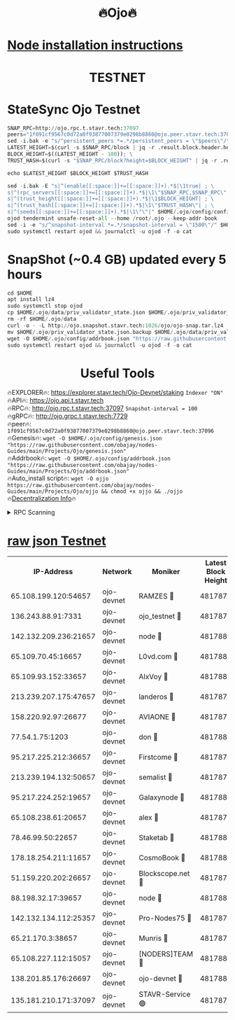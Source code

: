 <h1 align="center"> 🔥Ojo🔥</h1>

[Node installation instructions](https://github.com/obajay/nodes-Guides/tree/main/Projects/Ojo)
=

<h1 align="center"> TESTNET</h1>

# StateSync Ojo Testnet
```python
SNAP_RPC=http://ojo.rpc.t.stavr.tech:37097
peers="1f091cf9567c0d72a0f93877007379e0298b8860@ojo.peer.stavr.tech:37096"
sed -i.bak -e "s/^persistent_peers *=.*/persistent_peers = \"$peers\"/" $HOME/.ojo/config/config.toml
LATEST_HEIGHT=$(curl -s $SNAP_RPC/block | jq -r .result.block.header.height); \
BLOCK_HEIGHT=$((LATEST_HEIGHT - 100)); \
TRUST_HASH=$(curl -s "$SNAP_RPC/block?height=$BLOCK_HEIGHT" | jq -r .result.block_id.hash)

echo $LATEST_HEIGHT $BLOCK_HEIGHT $TRUST_HASH

sed -i.bak -E "s|^(enable[[:space:]]+=[[:space:]]+).*$|\1true| ; \
s|^(rpc_servers[[:space:]]+=[[:space:]]+).*$|\1\"$SNAP_RPC,$SNAP_RPC\"| ; \
s|^(trust_height[[:space:]]+=[[:space:]]+).*$|\1$BLOCK_HEIGHT| ; \
s|^(trust_hash[[:space:]]+=[[:space:]]+).*$|\1\"$TRUST_HASH\"| ; \
s|^(seeds[[:space:]]+=[[:space:]]+).*$|\1\"\"|" $HOME/.ojo/config/config.toml
ojod tendermint unsafe-reset-all --home /root/.ojo --keep-addr-book
sed -i -e "s/^snapshot-interval *=.*/snapshot-interval = \"1500\"/" $HOME/.ojo/config/app.toml
sudo systemctl restart ojod && journalctl -u ojod -f -o cat
```
# SnapShot (~0.4 GB) updated every 5 hours
```python
cd $HOME
apt install lz4
sudo systemctl stop ojod
cp $HOME/.ojo/data/priv_validator_state.json $HOME/.ojo/priv_validator_state.json.backup
rm -rf $HOME/.ojo/data
curl -o - -L http://ojo.snapshot.stavr.tech:1026/ojo/ojo-snap.tar.lz4 | lz4 -c -d - | tar -x -C $HOME/.ojo --strip-components 2
mv $HOME/.ojo/priv_validator_state.json.backup $HOME/.ojo/data/priv_validator_state.json
wget -O $HOME/.ojo/config/addrbook.json "https://raw.githubusercontent.com/obajay/nodes-Guides/main/Projects/Ojo/addrbook.json"
sudo systemctl restart ojod && journalctl -u ojod -f -o cat
```
 <h1 align="center"> Useful Tools</h1>

🔥EXPLORER🔥:        https://explorer.stavr.tech/Ojo-Devnet/staking        `Indexer "ON"` \
🔥API🔥:                     https://ojo.api.t.stavr.tech \
🔥RPC🔥:                    http://ojo.rpc.t.stavr.tech:37097              `Snapshot-interval = 100` \
🔥gRPC🔥:                  http://ojo.grpc.t.stavr.tech:7729 \
🔥peer🔥:                   `1f091cf9567c0d72a0f93877007379e0298b8860@ojo.peer.stavr.tech:37096` \
🔥Genesis🔥:    ```wget -O $HOME/.ojo/config/genesis.json "https://raw.githubusercontent.com/obajay/nodes-Guides/main/Projects/Ojo/genesis.json"``` \
🔥Addrbook🔥:    ```wget -O $HOME/.ojo/config/addrbook.json "https://raw.githubusercontent.com/obajay/nodes-Guides/main/Projects/Ojo/addrbook.json"``` \
🔥Auto_install script🔥: ```wget -O ojjo https://raw.githubusercontent.com/obajay/nodes-Guides/main/Projects/Ojo/ojjo && chmod +x ojjo && ./ojjo``` \
🔥[Decentralization Info](https://github.com/obajay/StateSync-snapshots/tree/main/Projects/Ojo/Decentralization)🔥



<details>
<summary>RPC Scanning</summary>

<h2 align="center"> We scan nodes in real time every 4 hours. And we provide the final result of RPC endpoints.
We cannot influence the operation of these nodes in any way. </h2>


```python
If Voting Power is higher than 0 --> then the Node is a validator of the network and may be subject to attack and be a potential threat to the chain.
```
```python
We marked such validators with a red symbol
```

</details>

[raw json Testnet](https://rpc-check.ojot.stavr.tech/ojot/rpc-ojot-result.json)
=


<table><tr><th>IP-Address</th><th>Network</th><th>Moniker</th><th>Latest Block Height</th><th>Earliest Block Height</th><th>Catching Up</th><th>Tx Index</th><th>Voting Power</th><th>Scan Time</th></tr><tr><td>65.108.199.120:54657</td><td>ojo-devnet</td><td>RAMZES 🔴</td><td>4817876</td><td>306156</td><td>False</td><td>on</td><td>15420</td><td>2024-01-05T05:42:16.573809043UTC</td></tr><tr><td>136.243.88.91:7331</td><td>ojo-devnet</td><td>ojo_testnet 🔴</td><td>4817877</td><td>308845</td><td>False</td><td>on</td><td>1000</td><td>2024-01-05T05:42:22.863869462UTC</td></tr><tr><td>142.132.209.236:21657</td><td>ojo-devnet</td><td>node 🔴</td><td>4817880</td><td>350001</td><td>False</td><td>on</td><td>1999</td><td>2024-01-05T05:42:40.440021445UTC</td></tr><tr><td>65.109.70.45:16657</td><td>ojo-devnet</td><td>L0vd.com 🔴</td><td>4817882</td><td>695918</td><td>False</td><td>off</td><td>998</td><td>2024-01-05T05:42:51.448868038UTC</td></tr><tr><td>65.109.93.152:33657</td><td>ojo-devnet</td><td>AlxVoy 🔴</td><td>4817880</td><td>2319801</td><td>False</td><td>on</td><td>4536782</td><td>2024-01-05T05:42:40.200231480UTC</td></tr><tr><td>213.239.207.175:47657</td><td>ojo-devnet</td><td>landeros 🔴</td><td>4817879</td><td>2714001</td><td>False</td><td>off</td><td>11083</td><td>2024-01-05T05:42:33.701708393UTC</td></tr><tr><td>158.220.92.97:26677</td><td>ojo-devnet</td><td>AVIAONE 🔴</td><td>4817879</td><td>2754001</td><td>False</td><td>on</td><td>13867</td><td>2024-01-05T05:42:33.425616874UTC</td></tr><tr><td>77.54.1.75:1203</td><td>ojo-devnet</td><td>don 🔴</td><td>4817881</td><td>2906401</td><td>False</td><td>on</td><td>10</td><td>2024-01-05T05:42:43.354114773UTC</td></tr><tr><td>95.217.225.212:36657</td><td>ojo-devnet</td><td>Firstcome 🔴</td><td>4817877</td><td>2985946</td><td>False</td><td>on</td><td>13566</td><td>2024-01-05T05:42:22.624396450UTC</td></tr><tr><td>213.239.194.132:50657</td><td>ojo-devnet</td><td>semalist 🔴</td><td>4817876</td><td>3223522</td><td>False</td><td>on</td><td>21037</td><td>2024-01-05T05:42:16.843127247UTC</td></tr><tr><td>95.217.224.252:19657</td><td>ojo-devnet</td><td>Galaxynode 🔴</td><td>4817882</td><td>3685492</td><td>False</td><td>on</td><td>11888</td><td>2024-01-05T05:42:48.319810306UTC</td></tr><tr><td>65.108.238.61:20657</td><td>ojo-devnet</td><td>alex 🔴</td><td>4817876</td><td>4158001</td><td>False</td><td>on</td><td>11359</td><td>2024-01-05T05:42:16.218700673UTC</td></tr><tr><td>78.46.99.50:22657</td><td>ojo-devnet</td><td>Staketab 🔴</td><td>4817882</td><td>4254801</td><td>False</td><td>on</td><td>1276</td><td>2024-01-05T05:42:51.739502106UTC</td></tr><tr><td>178.18.254.211:11657</td><td>ojo-devnet</td><td>CosmoBook 🔴</td><td>4817881</td><td>4392001</td><td>False</td><td>off</td><td>1057</td><td>2024-01-05T05:42:42.857313933UTC</td></tr><tr><td>51.159.220.202:26657</td><td>ojo-devnet</td><td>Blockscope.net 🔴</td><td>4817876</td><td>4425001</td><td>False</td><td>on</td><td>981</td><td>2024-01-05T05:42:15.823597606UTC</td></tr><tr><td>88.198.32.17:39657</td><td>ojo-devnet</td><td>node 🔴</td><td>4817881</td><td>4710001</td><td>False</td><td>on</td><td>82785</td><td>2024-01-05T05:42:43.585161121UTC</td></tr><tr><td>142.132.134.112:25357</td><td>ojo-devnet</td><td>Pro-Nodes75 🔴</td><td>4817876</td><td>4717876</td><td>False</td><td>on</td><td>24651</td><td>2024-01-05T05:42:19.808079264UTC</td></tr><tr><td>65.21.170.3:38657</td><td>ojo-devnet</td><td>Munris 🔴</td><td>4817877</td><td>4717877</td><td>False</td><td>off</td><td>20123</td><td>2024-01-05T05:42:22.199060214UTC</td></tr><tr><td>65.108.227.112:15057</td><td>ojo-devnet</td><td>[NODERS]TEAM 🔴</td><td>4817882</td><td>4717882</td><td>False</td><td>off</td><td>9999</td><td>2024-01-05T05:42:48.664494747UTC</td></tr><tr><td>138.201.85.176:26697</td><td>ojo-devnet</td><td>ojo-devnet 🔴</td><td>4817882</td><td>4717882</td><td>False</td><td>on</td><td>1000024000</td><td>2024-01-05T05:42:51.058590886UTC</td></tr><tr><td>135.181.210.171:37097</td><td>ojo-devnet</td><td>STAVR-Service 🟢</td><td>4817876</td><td>4814001</td><td>False</td><td>on</td><td>0</td><td>2024-01-05T05:42:17.483451440UTC</td></tr></table>
